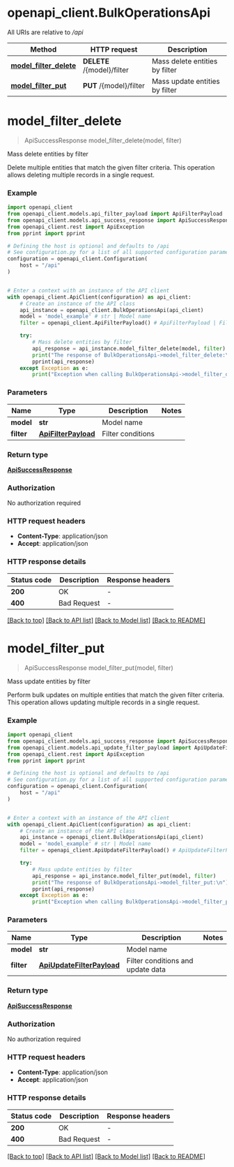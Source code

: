 # openapi_client.BulkOperationsApi

All URIs are relative to */api*

Method | HTTP request | Description
------------- | ------------- | -------------
[**model_filter_delete**](BulkOperationsApi.md#model_filter_delete) | **DELETE** /{model}/filter | Mass delete entities by filter
[**model_filter_put**](BulkOperationsApi.md#model_filter_put) | **PUT** /{model}/filter | Mass update entities by filter


# **model_filter_delete**
> ApiSuccessResponse model_filter_delete(model, filter)

Mass delete entities by filter

Delete multiple entities that match the given filter criteria. This operation allows deleting multiple records in a single request.

### Example


```python
import openapi_client
from openapi_client.models.api_filter_payload import ApiFilterPayload
from openapi_client.models.api_success_response import ApiSuccessResponse
from openapi_client.rest import ApiException
from pprint import pprint

# Defining the host is optional and defaults to /api
# See configuration.py for a list of all supported configuration parameters.
configuration = openapi_client.Configuration(
    host = "/api"
)


# Enter a context with an instance of the API client
with openapi_client.ApiClient(configuration) as api_client:
    # Create an instance of the API class
    api_instance = openapi_client.BulkOperationsApi(api_client)
    model = 'model_example' # str | Model name
    filter = openapi_client.ApiFilterPayload() # ApiFilterPayload | Filter conditions

    try:
        # Mass delete entities by filter
        api_response = api_instance.model_filter_delete(model, filter)
        print("The response of BulkOperationsApi->model_filter_delete:\n")
        pprint(api_response)
    except Exception as e:
        print("Exception when calling BulkOperationsApi->model_filter_delete: %s\n" % e)
```



### Parameters


Name | Type | Description  | Notes
------------- | ------------- | ------------- | -------------
 **model** | **str**| Model name | 
 **filter** | [**ApiFilterPayload**](ApiFilterPayload.md)| Filter conditions | 

### Return type

[**ApiSuccessResponse**](ApiSuccessResponse.md)

### Authorization

No authorization required

### HTTP request headers

 - **Content-Type**: application/json
 - **Accept**: application/json

### HTTP response details

| Status code | Description | Response headers |
|-------------|-------------|------------------|
**200** | OK |  -  |
**400** | Bad Request |  -  |

[[Back to top]](#) [[Back to API list]](../README.md#documentation-for-api-endpoints) [[Back to Model list]](../README.md#documentation-for-models) [[Back to README]](../README.md)

# **model_filter_put**
> ApiSuccessResponse model_filter_put(model, filter)

Mass update entities by filter

Perform bulk updates on multiple entities that match the given filter criteria. This operation allows updating multiple records in a single request.

### Example


```python
import openapi_client
from openapi_client.models.api_success_response import ApiSuccessResponse
from openapi_client.models.api_update_filter_payload import ApiUpdateFilterPayload
from openapi_client.rest import ApiException
from pprint import pprint

# Defining the host is optional and defaults to /api
# See configuration.py for a list of all supported configuration parameters.
configuration = openapi_client.Configuration(
    host = "/api"
)


# Enter a context with an instance of the API client
with openapi_client.ApiClient(configuration) as api_client:
    # Create an instance of the API class
    api_instance = openapi_client.BulkOperationsApi(api_client)
    model = 'model_example' # str | Model name
    filter = openapi_client.ApiUpdateFilterPayload() # ApiUpdateFilterPayload | Filter conditions and update data

    try:
        # Mass update entities by filter
        api_response = api_instance.model_filter_put(model, filter)
        print("The response of BulkOperationsApi->model_filter_put:\n")
        pprint(api_response)
    except Exception as e:
        print("Exception when calling BulkOperationsApi->model_filter_put: %s\n" % e)
```



### Parameters


Name | Type | Description  | Notes
------------- | ------------- | ------------- | -------------
 **model** | **str**| Model name | 
 **filter** | [**ApiUpdateFilterPayload**](ApiUpdateFilterPayload.md)| Filter conditions and update data | 

### Return type

[**ApiSuccessResponse**](ApiSuccessResponse.md)

### Authorization

No authorization required

### HTTP request headers

 - **Content-Type**: application/json
 - **Accept**: application/json

### HTTP response details

| Status code | Description | Response headers |
|-------------|-------------|------------------|
**200** | OK |  -  |
**400** | Bad Request |  -  |

[[Back to top]](#) [[Back to API list]](../README.md#documentation-for-api-endpoints) [[Back to Model list]](../README.md#documentation-for-models) [[Back to README]](../README.md)

